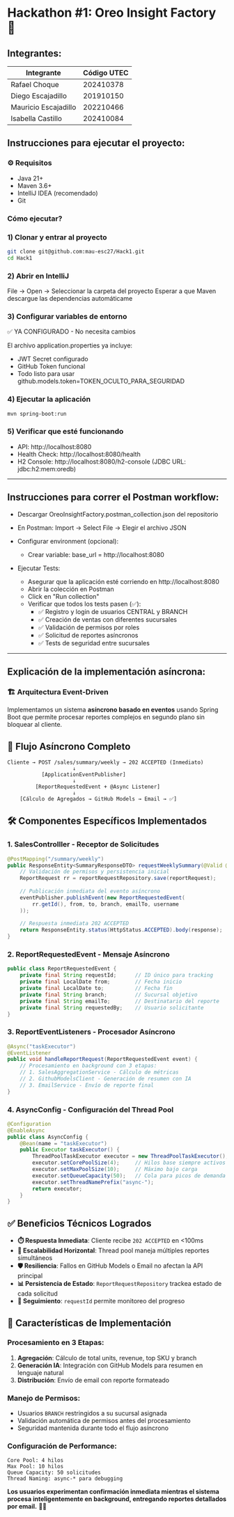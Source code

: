 # Hackathon #1: Oreo Insight Factory 🍪
## Integrantes:
| Integrante                 | Código UTEC | 
| -------------------------- | ----------- | 
| Rafael Choque              | 202410378   | 
| Diego Escajadillo          | 201910150   | 
| Mauricio Escajadillo       | 202210466   | 
| Isabella Castillo          | 202410084   | 

## Instrucciones para ejecutar el proyecto:

### ⚙️ Requisitos
- Java 21+
- Maven 3.6+
- IntelliJ IDEA (recomendado)
- Git
### Cómo ejecutar?

### 1) Clonar y entrar al proyecto
```bash
git clone git@github.com:mau-esc27/Hack1.git
cd Hack1

```
### 2) Abrir en IntelliJ
File → Open → Seleccionar la carpeta del proyecto
Esperar a que Maven descargue las dependencias automáticame

### 3) Configurar variables de entorno
   ✅ YA CONFIGURADO - No necesita cambios

El archivo application.properties ya incluye:
- JWT Secret configurado
- GitHub Token funcional
- Todo listo para usar
  github.models.token=TOKEN_OCULTO_PARA_SEGURIDAD
### 4) Ejecutar la aplicación
```bash
mvn spring-boot:run

```
### 5) Verificar que esté funcionando
- API: http://localhost:8080
- Health Check: http://localhost:8080/health
- H2 Console: http://localhost:8080/h2-console (JDBC URL: jdbc:h2:mem:oredb)
---
## Instrucciones para correr el Postman workflow:
- Descargar OreoInsightFactory.postman_collection.json del repositorio
- En Postman: Import → Select File → Elegir el archivo JSON
- Configurar environment (opcional):
  - Crear variable: base_url = http://localhost:8080

- Ejecutar Tests:
  - Asegurar que la aplicación esté corriendo en http://localhost:8080
  - Abrir la colección en Postman
  - Click en "Run collection"
  - Verificar que todos los tests pasen (✅):
    - ✅ Registro y login de usuarios CENTRAL y BRANCH 
    - ✅ Creación de ventas con diferentes sucursales 
    - ✅ Validación de permisos por roles 
    - ✅ Solicitud de reportes asíncronos 
    - ✅ Tests de seguridad entre sucursales
  
---
## Explicación de la implementación asíncrona:

### 🏗️ Arquitectura Event-Driven
Implementamos un sistema **asíncrono basado en eventos** usando Spring Boot que permite procesar reportes complejos en segundo plano sin bloquear al cliente.

## 🔄 Flujo Asíncrono Completo
```
Cliente → POST /sales/summary/weekly → 202 ACCEPTED (Inmediato)
                     ↓
           [ApplicationEventPublisher]
                     ↓
         [ReportRequestedEvent + @Async Listener]
                     ↓
    [Cálculo de Agregados → GitHub Models → Email → ✅]
```

## 🛠️ Componentes Específicos Implementados

### 1. **SalesControlller - Receptor de Solicitudes**
```java
@PostMapping("/summary/weekly")
public ResponseEntity<SummaryResponseDTO> requestWeeklySummary(@Valid @RequestBody SummaryRequestDTO req) {
    // Validación de permisos y persistencia inicial
    ReportRequest rr = reportRequestRepository.save(reportRequest);
    
    // Publicación inmediata del evento asíncrono
    eventPublisher.publishEvent(new ReportRequestedEvent(
        rr.getId(), from, to, branch, emailTo, username
    ));
    
    // Respuesta inmediata 202 ACCEPTED
    return ResponseEntity.status(HttpStatus.ACCEPTED).body(response);
}
```

### 2. **ReportRequestedEvent - Mensaje Asíncrono**
```java
public class ReportRequestedEvent {
    private final String requestId;      // ID único para tracking
    private final LocalDate from;        // Fecha inicio
    private final LocalDate to;          // Fecha fin  
    private final String branch;         // Sucursal objetivo
    private final String emailTo;        // Destinatario del reporte
    private final String requestedBy;    // Usuario solicitante
}
```

### 3. **ReportEventListeners - Procesador Asíncrono**
```java
@Async("taskExecutor")
@EventListener
public void handleReportRequest(ReportRequestedEvent event) {
    // Procesamiento en background con 3 etapas:
    // 1. SalesAggregationService - Cálculo de métricas
    // 2. GithubModelsClient - Generación de resumen con IA
    // 3. EmailService - Envío de reporte final
}
```

### 4. **AsyncConfig - Configuración del Thread Pool**
```java
@Configuration
@EnableAsync
public class AsyncConfig {
    @Bean(name = "taskExecutor")
    public Executor taskExecutor() {
        ThreadPoolTaskExecutor executor = new ThreadPoolTaskExecutor();
        executor.setCorePoolSize(4);     // Hilos base siempre activos
        executor.setMaxPoolSize(10);     // Máximo bajo carga
        executor.setQueueCapacity(50);   // Cola para picos de demanda
        executor.setThreadNamePrefix("async-");
        return executor;
    }
}
```

## ✅ Beneficios Técnicos Logrados

- **⏱️ Respuesta Inmediata**: Cliente recibe `202 ACCEPTED` en <100ms
- **🚀 Escalabilidad Horizontal**: Thread pool maneja múltiples reportes simultáneos
- **🛡️ Resiliencia**: Fallos en GitHub Models o Email no afectan la API principal
- **📊 Persistencia de Estado**: `ReportRequestRepository` trackea estado de cada solicitud
- **🎯 Seguimiento**: `requestId` permite monitoreo del progreso

## 🔧 Características de Implementación

### **Procesamiento en 3 Etapas:**
1. **Agregación**: Cálculo de total units, revenue, top SKU y branch
2. **Generación IA**: Integración con GitHub Models para resumen en lenguaje natural
3. **Distribución**: Envío de email con reporte formateado

### **Manejo de Permisos:**
- Usuarios `BRANCH` restringidos a su sucursal asignada
- Validación automática de permisos antes del procesamiento
- Seguridad mantenida durante todo el flujo asíncrono

### **Configuración de Performance:**
```properties
Core Pool: 4 hilos
Max Pool: 10 hilos  
Queue Capacity: 50 solicitudes
Thread Naming: async-* para debugging
```

**Los usuarios experimentan confirmación inmediata mientras el sistema procesa inteligentemente en background, entregando reportes detallados por email.** 📧✨
